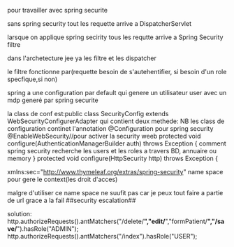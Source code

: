 pour travailler avec spring securite 

sans spring security tout les requette arrive a DispatcherServlet

larsque on applique spring secirity tous les requtte arrive a Spring Security filtre

dans l'archetecture jee ya les filtre et les dispatcher

le filtre fonctionne par(requette besoin de s'autehentifier, si besoin d'un role specfique,si non)

spring a une configuration par default qui genere un utilisateur user avec un mdp generé par spring securite

la class de conf est:public class SecurityConfig extends WebSecurityConfigurerAdapter
    qui contient deux methede:
    NB les class de configuration continet l'annotation @Configuration
    pour spring security @EnableWebSecurity//pour activer la security weeb
    protected void configure(AuthenticationManagerBuilder auth) throws Exception
    {
        comment spring security recherche les users et les roles 
        a travers BD, annuaire ou memory
    }
    protected void configure(HttpSecurity http) throws Exception {


xmlns:sec="http://www.thymeleaf.org/extras/spring-security" name space pour gere le context(les droit d'acces)

malgre d'utiliser ce name space ne suufit pas car je peux tout faire a partie de url grace a la fail ##security escalation##

solution:
http.authorizeRequests().antMatchers("/delete/**","edit/**","formPatient/**","/save/**").hasRole("ADMIN");
http.authorizeRequests().antMatchers("/index").hasRole("USER");